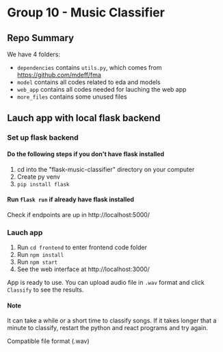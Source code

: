 # Group 10 - Music Classifier
## Repo Summary


We have 4 folders: 
- `dependencies` contains `utils.py`, which comes from https://github.com/mdeff/fma
- `model` contains all codes related to eda and models
- `web_app` contains all codes needed for lauching the web app
- `more_files` contains some unused files

## Lauch app with local flask backend
### Set up flask backend
#### Do the following steps if you don't have flask installed
1. cd into the "flask-music-classifier" directory on your computer
2. Create py venv
3. `pip install flask`

#### Run `flask run` if already have flask installed
Check if endpoints are up in http://localhost:5000/

### Lauch app
1. Run `cd frontend` to enter frontend code folder
2. Run `npm install`
3. Run `npm start`
4. See the web interface at http://localhost:3000/

App is ready to use. You can upload audio file in `.wav` format and click `Classify` to see the results.

#### Note
It can take a while or a short
time to classify songs. If it takes longer
that a minute to classify, restart the python and
react programs and try again.

Compatible file format (.wav)
